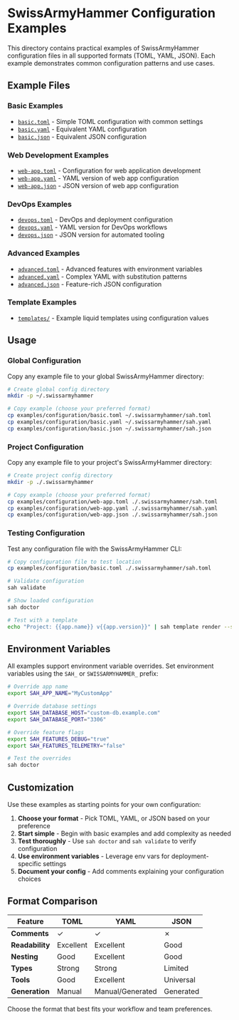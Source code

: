 # SwissArmyHammer Configuration Examples

This directory contains practical examples of SwissArmyHammer configuration files in all supported formats (TOML, YAML, JSON). Each example demonstrates common configuration patterns and use cases.

## Example Files

### Basic Examples
- [`basic.toml`](basic.toml) - Simple TOML configuration with common settings
- [`basic.yaml`](basic.yaml) - Equivalent YAML configuration  
- [`basic.json`](basic.json) - Equivalent JSON configuration

### Web Development Examples  
- [`web-app.toml`](web-app.toml) - Configuration for web application development
- [`web-app.yaml`](web-app.yaml) - YAML version of web app configuration
- [`web-app.json`](web-app.json) - JSON version of web app configuration

### DevOps Examples
- [`devops.toml`](devops.toml) - DevOps and deployment configuration
- [`devops.yaml`](devops.yaml) - YAML version for DevOps workflows
- [`devops.json`](devops.json) - JSON version for automated tooling

### Advanced Examples
- [`advanced.toml`](advanced.toml) - Advanced features with environment variables
- [`advanced.yaml`](advanced.yaml) - Complex YAML with substitution patterns
- [`advanced.json`](advanced.json) - Feature-rich JSON configuration

### Template Examples
- [`templates/`](templates/) - Example liquid templates using configuration values

## Usage

### Global Configuration

Copy any example file to your global SwissArmyHammer directory:

```bash
# Create global config directory
mkdir -p ~/.swissarmyhammer

# Copy example (choose your preferred format)
cp examples/configuration/basic.toml ~/.swissarmyhammer/sah.toml
cp examples/configuration/basic.yaml ~/.swissarmyhammer/sah.yaml  
cp examples/configuration/basic.json ~/.swissarmyhammer/sah.json
```

### Project Configuration

Copy any example file to your project's SwissArmyHammer directory:

```bash
# Create project config directory
mkdir -p ./.swissarmyhammer

# Copy example (choose your preferred format)
cp examples/configuration/web-app.toml ./.swissarmyhammer/sah.toml
cp examples/configuration/web-app.yaml ./.swissarmyhammer/sah.yaml
cp examples/configuration/web-app.json ./.swissarmyhammer/sah.json
```

### Testing Configuration

Test any configuration file with the SwissArmyHammer CLI:

```bash
# Copy configuration file to test location
cp examples/configuration/basic.toml ./.swissarmyhammer/sah.toml

# Validate configuration
sah validate

# Show loaded configuration
sah doctor

# Test with a template
echo "Project: {{app.name}} v{{app.version}}" | sah template render --stdin
```

## Environment Variables

All examples support environment variable overrides. Set environment variables using the `SAH_` or `SWISSARMYHAMMER_` prefix:

```bash
# Override app name
export SAH_APP_NAME="MyCustomApp"

# Override database settings  
export SAH_DATABASE_HOST="custom-db.example.com"
export SAH_DATABASE_PORT="3306"

# Override feature flags
export SAH_FEATURES_DEBUG="true"
export SAH_FEATURES_TELEMETRY="false"

# Test the overrides
sah doctor
```

## Customization

Use these examples as starting points for your own configuration:

1. **Choose your format** - Pick TOML, YAML, or JSON based on your preference
2. **Start simple** - Begin with basic examples and add complexity as needed  
3. **Test thoroughly** - Use `sah doctor` and `sah validate` to verify configuration
4. **Use environment variables** - Leverage env vars for deployment-specific settings
5. **Document your config** - Add comments explaining your configuration choices

## Format Comparison

| Feature | TOML | YAML | JSON |
|---------|------|------|------|
| **Comments** | ✓ | ✓ | ✗ |
| **Readability** | Excellent | Excellent | Good |
| **Nesting** | Good | Excellent | Good |
| **Types** | Strong | Strong | Limited |
| **Tools** | Good | Excellent | Universal |
| **Generation** | Manual | Manual/Generated | Generated |

Choose the format that best fits your workflow and team preferences.